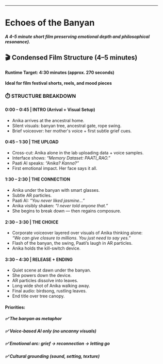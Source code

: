 ---

# Echoes of the Banyan 
##### A 4–5 minute short film preserving emotional depth and philosophical resonance).

## 🎬 Condensed Film Structure (4–5 minutes) 
#### Runtime Target: 4:30 minutes (approx. 270 seconds) 

**Ideal for film festival shorts, reels, and mood pieces**

### ⏱️ STRUCTURE BREAKDOWN

#### **0:00 – 0:45 | INTRO (Arrival + Visual Setup)**
- Anika arrives at the ancestral home.
- Silent visuals: banyan tree, ancestral gate, rope swing.
- Brief voiceover: her mother's voice + first subtle grief cues.

#### **0:45 – 1:30 | THE UPLOAD**
- Cross-cut: Anika alone in the lab uploading data + voice samples.
- Interface shows: *“Memory Dataset: PAATI_RAO.”*
- Paati AI speaks: *“Anika? Kanna?”*
- First emotional impact. Her face says it all.

#### **1:30 – 2:30 | THE CONNECTION**
- Anika under the banyan with smart glasses.
- Subtle AR particles.
- Paati AI: *“You never liked jasmine…”*
- Anika visibly shaken: *“I never told anyone that.”*
- She begins to break down — then regains composure.

#### **2:30 – 3:30 | THE CHOICE**
- Corporate voiceover layered over visuals of Anika thinking alone:  
  *“We can give closure to millions. You just need to say yes.”*
- Flash of the banyan, the swing, Paati’s laugh in AR particles.
- Anika holds the kill-switch device.

#### **3:30 – 4:30 | RELEASE + ENDING**
- Quiet scene at dawn under the banyan.
- She powers down the device.
- AR particles dissolve into leaves.
- Long wide shot of Anika walking away.
- Final audio: birdsong, rustling leaves.
- End title over tree canopy.

#### Priorities:
##### ✅ The banyan as metaphor
##### ✅ Voice-based AI only (no uncanny visuals)
##### ✅ Emotional arc: grief → reconnection → letting go
##### ✅ Cultural grounding (sound, setting, texture)


